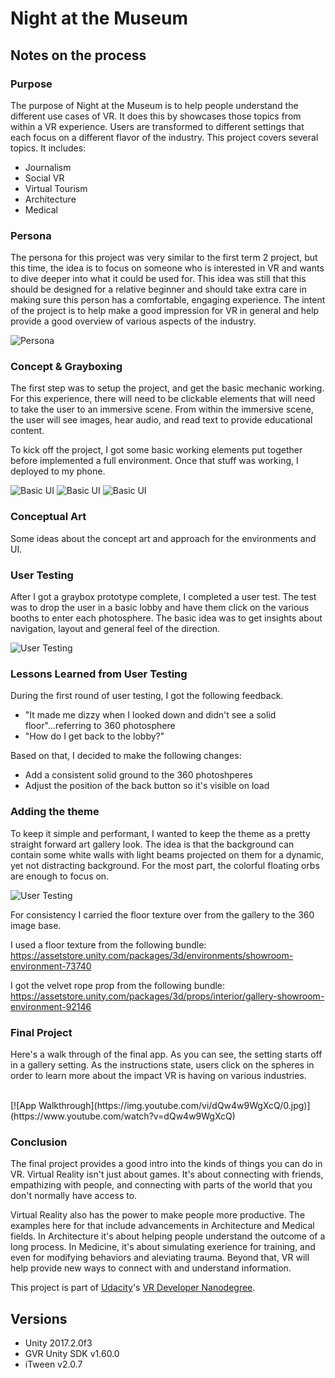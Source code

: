 # Night at the Museum

## Notes on the process

### Purpose
The purpose of Night at the Museum is to help people understand the different use cases of VR. It does this by showcases those topics from within a VR experience. Users are transformed to different settings that each focus on a different flavor of the industry. This project covers several topics. It includes:

* Journalism
* Social VR
* Virtual Tourism
* Architecture
* Medical

### Persona
The persona for this project was very similar to the first term 2 project, but this time, the idea is to focus on someone who is interested in VR and wants to dive deeper into what it could be used for. This idea was still that this should be designed for a relative beginner and should take extra care in making sure this person has a comfortable, engaging experience. The intent of the project is to help make a good impression for VR in general and help provide a good overview of various aspects of the industry.

![Persona](/NightAtTheMuseum/img/VR-persona-NATM.jpg)

### Concept & Grayboxing
The first step was to setup the project, and get the basic mechanic working. For this experience, there will need to be clickable elements that will need to take the user to an immersive scene. From within the immersive scene, the user will see images, hear audio, and read text to provide educational content.

To kick off the project, I got some basic working elements put together before implemented a full environment. Once that stuff was working, I deployed to my phone.

![Basic UI](/NightAtTheMuseum/img/sketches.png)
![Basic UI](/NightAtTheMuseum/img/graybox-lobby.png)
![Basic UI](/NightAtTheMuseum/img/graybox-booth.png)

### Conceptual Art
Some ideas about the concept art and approach for the environments and UI.


### User Testing
After I got a graybox prototype complete, I completed a user test. The test was to drop the user in a basic lobby and have them click on the various booths to enter each photosphere. The basic idea was to get insights about navigation, layout and general feel of the direction.

![User Testing](/NightAtTheMuseum/img/user-test.png)

### Lessons Learned from User Testing
During the first round of user testing, I got the following feedback.
* "It made me dizzy when I looked down and didn't see a solid floor"...referring to 360 photosphere
* "How do I get back to the lobby?"

Based on that, I decided to make the following changes:
* Add a consistent solid ground to the 360 photoshperes
* Adjust the position of the back button so it's visible on load

### Adding the theme
To keep it simple and performant, I wanted to keep the theme as a pretty straight forward art gallery look. The idea is that the background can contain some white walls with light beams projected on them for a dynamic, yet not distracting background. For the most part, the colorful floating orbs are enough to focus on.

![User Testing](/NightAtTheMuseum/img/art-concept.jpg)

For consistency I carried the floor texture over from the gallery to the 360 image base.

I used a floor texture from the following bundle:
https://assetstore.unity.com/packages/3d/environments/showroom-environment-73740

I got the velvet rope prop from the following bundle:
https://assetstore.unity.com/packages/3d/props/interior/gallery-showroom-environment-92146

### Final Project
Here's a walk through of the final app. As you can see, the setting starts off in a gallery setting. As the instructions state, users click on the spheres in order to learn more about the impact VR is having on various industries.

<br>
[![App Walkthrough](https://img.youtube.com/vi/dQw4w9WgXcQ/0.jpg)](https://www.youtube.com/watch?v=dQw4w9WgXcQ)

### Conclusion
The final project provides a good intro into the kinds of things you can do in VR. Virtual Reality isn't just about games. It's about connecting with friends, empathizing with people, and connecting with parts of the world that you don't normally have access to. 

Virtual Reality also has the power to make people more productive. The examples here for that include advancements in Architecture and Medical fields. In Architecture it's about helping people understand the outcome of a long process. In Medicine, it's about simulating exerience for training, and even for modifying behaviors and aleviating trauma. Beyond that, VR will help provide new ways to connect with and understand information.


This project is part of [Udacity](https://www.udacity.com "Udacity - Be in demand")'s [VR Developer Nanodegree](https://www.udacity.com/course/vr-developer-nanodegree--nd017).

## Versions
- Unity 2017.2.0f3
- GVR Unity SDK v1.60.0
- iTween v2.0.7




